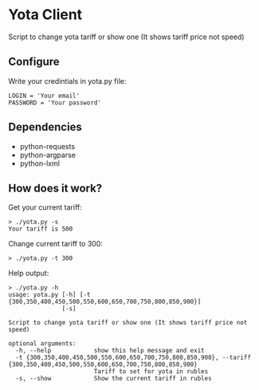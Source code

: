 # Yota Client

Script to change yota tariff or show one (It shows tariff price not speed)

## Configure
Write your credintials in yota.py file:
```
LOGIN = 'Your email'
PASSWORD = 'Your password'
```

## Dependencies
 * python-requests
 * python-argparse
 * python-lxml

## How does it work?
Get your current tariff:

```
> ./yota.py -s
Your tariff is 500
```

Сhange current tariff to 300:

```
> ./yota.py -t 300
```

Help output:

```
> ./yota.py -h
usage: yota.py [-h] [-t {300,350,400,450,500,550,600,650,700,750,800,850,900}]
               [-s]

Script to change yota tariff or show one (It shows tariff price not speed)

optional arguments:
  -h, --help            show this help message and exit
  -t {300,350,400,450,500,550,600,650,700,750,800,850,900}, --tariff {300,350,400,450,500,550,600,650,700,750,800,850,900}
                        Tariff to set for yota in rubles
  -s, --show            Show the current tariff in rubles

```
